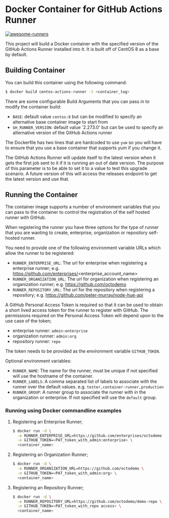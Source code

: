# Docker Container for GitHub Actions Runner

[![awesome-runners](https://img.shields.io/badge/listed%20on-awesome--runners-blue.svg)](https://github.com/jonico/awesome-runners)

This project will build a Docker container with the specified version of the GitHub Actions Runner installed into it. It is built off of CentOS 8 as a base by default.

## Building Container
You can build this container using the following command:

```bash
$ docker build centos-actions-runner -t <container_tag>
```

There are some configurable Build Arguments that you can pass in to modify the container build:

* `BASE`: default value `centos:8` but can be modified to specify an alternative base container image to start from
* `GH_RUNNER_VERSION`: default value '2.273.0' but can be used to specify an alternative version of the GitHub Actions runner

The Dockerfile has two lines that are hardcoded to use `yum` so you will have to ensure that you use a base container that supports yum if you change it.

The GitHub Actions Runner will update itself to the latest version when it gets the first job sent to it if it is running an out of date version. The purpose of this parameter is to be able to set it to a value to test this upgrade scenario.
A future version of this will access the releases endpoint to get the latest version and use that.


## Running the Container

The container image supports a number of environment variables that you can pass to the container to control the registration of the self hosted runner with GitHub.

When registering the runner you have three options for the type of runner that you are wanting to create, enterprise, organization or repository self-hosted runner.

You need to provide one of the following environment variable URLs which allow the runner to be registered:

* `RUNNER_ENTERPRISE_URL`: The url for enterprise when registering a enterprise runner; e.g. https://github.com/enterprises/<enterprise_account_name>
* `RUNNER_ORGANIZATION_URL`: The url for organization when registering an organization runner; e.g. https://github.com/octodemo
* `RUNNER_REPOSITORY_URL`: The url for the repository when registering a repository; e.g. https://github.com/peter-murray/node-hue-api

A GitHub Personal Access Token is required so that it can be used to obtain a short lived access token for the runner to register with GitHub. The permissions required on the Personal Access Token will depend upon to the use case of the token;

* enterprise runner: `admin:enterprise`
* organization runner: `admin:org`
* repository runner: `repo`

The token needs to be provided as the environment variable `GITHUB_TOKEN`.


Optional environment variables:

* `RUNNER_NAME`: The name for the runner, must be unique if not specified will use the hostname of the container.
* `RUNNER_LABELS`: A comma separated list of labels to associate with the runner over the default values. e.g. `tester,container-runner,production`
* `RUNNER_GROUP`: A runner group to associate the runner with in the organization or enterprise. If not specified will use the `default` group.


### Running using Docker commandline examples

1. Registering an Enterprise Runner;

    ```bash
    $ docker run -d \
      -e RUNNER_ENTERPRISE_URL=https://github.com/enterprises/octodemo \
      -e GITHUB_TOKEN=<PAT_token_with_admin:enterprise> \
      <container_name>
    ```

1. Registering an Organization Runner;

    ```bash
    $ docker run -d \
      -e RUNNER_ORGANIZATION_URL=https://github.com/octodemo \
      -e GITHUB_TOKEN=<PAT_token_with_admin:org> \
      <container_name>
    ```

1. Registering an Repository Runner;

    ```bash
    $ docker run -d \
      -e RUNNER_REPOSITORY_URL=https://github.com/octodemo/demo-repo \
      -e GITHUB_TOKEN=<PAT_token_with_repo access> \
      <container_name>
    ```
